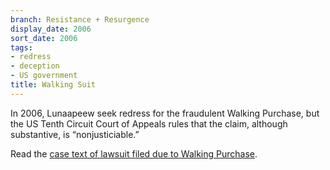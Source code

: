 ```yaml
---
branch: Resistance + Resurgence
display_date: 2006
sort_date: 2006
tags:
- redress
- deception
- US government
title: Walking Suit
---
```


In 2006, Lunaapeew seek redress for the fraudulent Walking Purchase, but the US Tenth Circuit Court of Appeals rules that the claim, although substantive, is “nonjusticiable.”

Read the [case text of lawsuit filed due to Walking Purchase](https://casetext.com/case/delaware-nation-v-pennsylvania).

